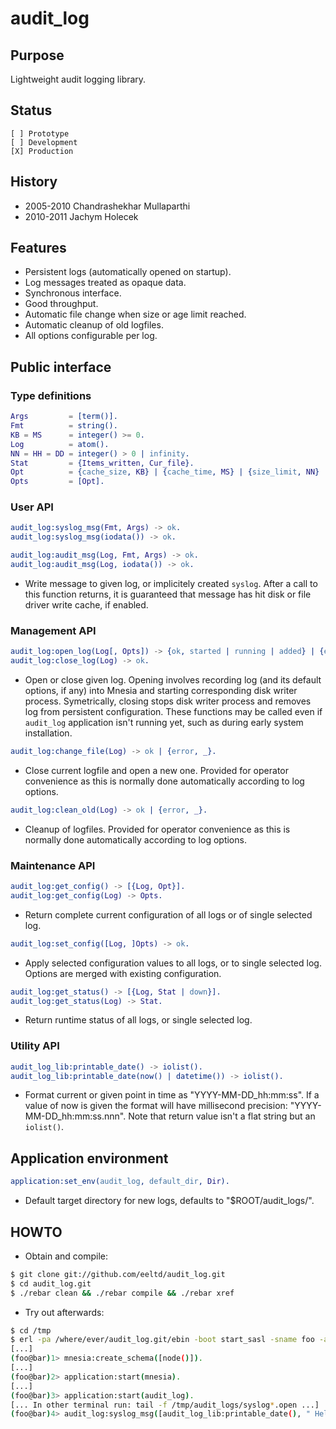 # audit_log

## Purpose

Lightweight audit logging library.

## Status

```
[ ] Prototype
[ ] Development
[X] Production
```

## History

* 2005-2010 Chandrashekhar Mullaparthi
* 2010-2011 Jachym Holecek

## Features

* Persistent logs (automatically opened on startup).
* Log messages treated as opaque data.
* Synchronous interface.
* Good throughput.
* Automatic file change when size or age limit reached.
* Automatic cleanup of old logfiles.
* All options configurable per log.

## Public interface

### Type definitions

```erlang
Args         = [term()].
Fmt          = string().
KB = MS      = integer() >= 0.
Log          = atom().
NN = HH = DD = integer() > 0 | infinity.
Stat         = {Items_written, Cur_file}.
Opt          = {cache_size, KB} | {cache_time, MS} | {size_limit, NN} | {time_limit, HH} | {lifetime, DD} | {dir, Path}.
Opts         = [Opt].
```

### User API

```erlang
audit_log:syslog_msg(Fmt, Args) -> ok.
audit_log:syslog_msg(iodata()) -> ok.

audit_log:audit_msg(Log, Fmt, Args) -> ok.
audit_log:audit_msg(Log, iodata()) -> ok.
```

* Write message to given log, or implicitely created `syslog`. After a call to this
  function returns, it is guaranteed that message has hit disk or file driver write
  cache, if enabled.

### Management API

```erlang
audit_log:open_log(Log[, Opts]) -> {ok, started | running | added} | {error, _}.
audit_log:close_log(Log) -> ok.
```

* Open or close given log. Opening involves recording log (and its default options,
  if any) into Mnesia and starting corresponding disk writer process. Symetrically,
  closing stops disk writer process and removes log from persistent configuration.
  These functions may be called even if `audit_log` application isn't running yet,
  such as during early system installation.

```erlang
audit_log:change_file(Log) -> ok | {error, _}.
```

* Close current logfile and open a new one. Provided for operator convenience as
  this is normally done automatically according to log options.

```erlang
audit_log:clean_old(Log) -> ok | {error, _}.
```

* Cleanup of logfiles. Provided for operator convenience as this is normally done
  automatically according to log options.

### Maintenance API

```erlang
audit_log:get_config() -> [{Log, Opt}].
audit_log:get_config(Log) -> Opts.
```

* Return complete current configuration of all logs or of single selected log.

```erlang
audit_log:set_config([Log, ]Opts) -> ok.
```

* Apply selected configuration values to all logs, or to single selected log. Options
  are merged with existing configuration.

```erlang
audit_log:get_status() -> [{Log, Stat | down}].
audit_log:get_status(Log) -> Stat.
```

* Return runtime status of all logs, or single selected log.

### Utility API

```erlang
audit_log_lib:printable_date() -> iolist().
audit_log_lib:printable_date(now() | datetime()) -> iolist().
```

* Format current or given point in time as "YYYY-MM-DD_hh:mm:ss". If a value of now
  is given the format will have millisecond precision: "YYYY-MM-DD_hh:mm:ss.nnn".
  Note that return value isn't a flat string but an `iolist()`.

## Application environment

```erlang
application:set_env(audit_log, default_dir, Dir).
```

* Default target directory for new logs, defaults to "$ROOT/audit_logs/".

## HOWTO

* Obtain and compile:

```sh
$ git clone git://github.com/eeltd/audit_log.git
$ cd audit_log.git
$ ./rebar clean && ./rebar compile && ./rebar xref
```

* Try out afterwards:

```sh
$ cd /tmp
$ erl -pa /where/ever/audit_log.git/ebin -boot start_sasl -sname foo -audit_log default_dir '"/tmp/audit_logs"'
[...]
(foo@bar)1> mnesia:create_schema([node()]).
[...]
(foo@bar)2> application:start(mnesia).
[...]
(foo@bar)3> application:start(audit_log).
[... In other terminal run: tail -f /tmp/audit_logs/syslog*.open ...]
(foo@bar)4> audit_log:syslog_msg([audit_log_lib:printable_date(), " Hello!", $\n]).
```
